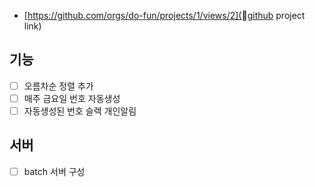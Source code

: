
- [https://github.com/orgs/do-fun/projects/1/views/2](github project link)


## 기능
- [ ] 오름차순 정렬 추가
- [ ] 매주 금요일 번호 자동생성
- [ ] 자동생성된 번호 슬렉 개인알림

## 서버
- [ ] batch 서버 구성
